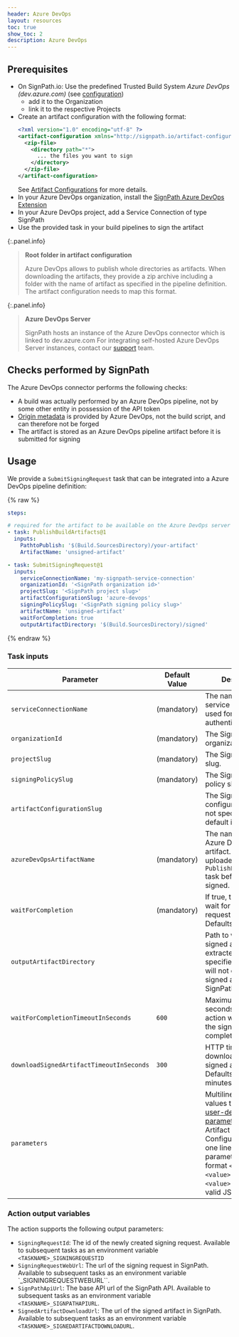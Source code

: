 ```yaml
---
header: Azure DevOps
layout: resources
toc: true
show_toc: 2
description: Azure DevOps
---
```


## Prerequisites

* On SignPath.io: Use the predefined Trusted Build System _Azure DevOps (dev.azure.com)_ (see [configuration](/documentation/trusted-build-systems#configuration))
  *  add it to the Organization
  *  link it to the respective Projects
* Create an artifact configuration with the following format:
    ```xml
    <?xml version="1.0" encoding="utf-8" ?>
    <artifact-configuration xmlns="http://signpath.io/artifact-configuration/v1">
      <zip-file>
        <directory path="*">
          ... the files you want to sign
        </directory>
      </zip-file>
    </artifact-configuration>
    ```
    See [Artifact Configurations](/documentation/artifact-configuration) for more details.
* In your Azure DevOps organization, install the [SignPath Azure DevOps Extension](https://marketplace.visualstudio.com/items?itemName=SignPath.signpath-tasks)
* In your Azure DevOps project, add a Service Connection of type SignPath
* Use the provided task in your build pipelines to sign the artifact

{:.panel.info}
> **Root folder in artifact configuration**
>
> Azure DevOps allows to publish whole directories as artifacts. When downloading the artifacts, they provide a zip archive including a folder with the name of artifact as specified in the pipeline definition. The artifact configuration needs to map this format.


{:.panel.info}
> **Azure DevOps Server**
>
> SignPath hosts an instance of the Azure DevOps connector which is linked to dev.azure.com For integrating self-hosted Azure DevOps Server instances, contact our [support](/support) team.


## Checks performed by SignPath

The Azure DevOps connector performs the following checks:

* A build was actually performed by an Azure DevOps pipeline, not by some other entity in possession of the API token
* [Origin metadata](/documentation/origin-verification) is provided by Azure DevOps, not the build script, and can therefore not be forged
* The artifact is stored as an Azure DevOps pipeline artifact before it is submitted for signing

## Usage

We provide a `SubmitSigningRequest` task that can be integrated into a Azure DevOps pipeline definition:

{% raw %}
```yaml
steps:

# required for the artifact to be available on the Azure DevOps server
- task: PublishBuildArtifacts@1
  inputs:
    PathtoPublish: '$(Build.SourcesDirectory)/your-artifact'
    ArtifactName: 'unsigned-artifact'

- task: SubmitSigningRequest@1
  inputs:
    serviceConnectionName: 'my-signpath-service-connection'
    organizationId: '<SignPath organization id>'
    projectSlug: '<SignPath project slug>'
    artifactConfigurationSlug: 'azure-devops'
    signingPolicySlug: '<SignPath signing policy slug>'
    artifactName: 'unsigned-artifact'
    waitForCompletion: true
    outputArtifactDirectory: '$(Build.SourcesDirectory)/signed'
```
{% endraw %}

### Task inputs

| Parameter                                     | Default Value                 | Description 
|-----------------------------------------------|-------------------------------|---------------------------
| `serviceConnectionName`                       | (mandatory)                   | The name of the service connection used for authentication.
| `organizationId`                              | (mandatory)                   | The SignPath organization ID.
| `projectSlug`                                 | (mandatory)                   | The SignPath project slug.
| `signingPolicySlug`                           | (mandatory)                   | The SignPath signing policy slug.
| `artifactConfigurationSlug`                   |                               | The SignPath artifact configuration slug. If not specified, the default is used.
| `azureDevOpsArtifactName`                     | (mandatory)                   | The name of the Azure DevOps artifact. Must be uploaded using the `PublishBuildArtifact` task before it can be signed.
| `waitForCompletion`                           | (mandatory)                   | If true, the action will wait for the signing request to complete. Defaults to `true`.
| `outputArtifactDirectory`                     |                               | Path to where the signed artifact will be extracted. If not specified, the task will not download the signed artifact from SignPath.
| `waitForCompletionTimeoutInSeconds`           | `600`                         | Maximum time in seconds that the action will wait for the signing request to complete.
| `downloadSignedArtifactTimeoutInSeconds`      | `300`                         | HTTP timeout when downloading the signed artifact. Defaults to 5 minutes.
| `parameters`                                  |                               | Multiline-string of values that map to [user-defined parameters](/documentation/artifact-configuration/syntax#parameters) in the Artifact Configuration. Use one line per parameter with the format `<name>: "<value>"` where `<value>` needs to be a valid JSON string.

### Action output variables

The action supports the following output parameters:
- `SigningRequestId`: The id of the newly created signing request. Available to subsequent tasks as an environment variable `<TASKNAME>_SIGNINGREQUESTID`
- `SigningRequestWebUrl`: The url of the signing request in SignPath. Available to subsequent tasks as an environment variable `<TASKNAME>_SIGNINGREQUESTWEBURL``.
- `SignPathApiUrl`: The base API url of the SignPath API. Available to subsequent tasks as an environment variable `<TASKNAME>_SIGNPATHAPIURL`.
- `SignedArtifactDownloadUrl`: The url of the signed artifact in SignPath. Available to subsequent tasks as an environment variable `<TASKNAME>_SIGNEDARTIFACTDOWNLOADURL`.